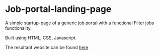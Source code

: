 # Job-portal-landing-page

A simple startup-page of a generic job portal with a functional Filter jobs functionality.

Built using HTML, CSS, Javascript.

The resultant website can be found [here](https://a-manic.github.io/Job-portal-landing-page/)
